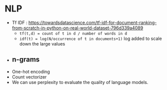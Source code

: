 # NLP

- Tf IDF : https://towardsdatascience.com/tf-idf-for-document-ranking-from-scratch-in-python-on-real-world-dataset-796d339a4089
    - `tf(t,d) = count of t in d / number of words in d`
    - `idf(t) = log(N/occurrence of t in documents+1)` log added to scale down the large values
- n-grams
    - 
- One-hot encoding
- Count vectorizer  
- We can use perplexity to evaluate the quality of language models.